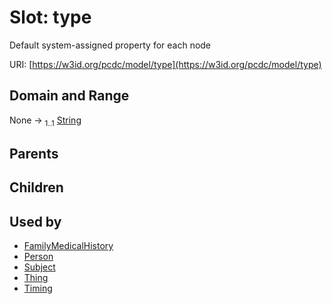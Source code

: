 
# Slot: type


Default system-assigned property for each node

URI: [https://w3id.org/pcdc/model/type](https://w3id.org/pcdc/model/type)


## Domain and Range

None &#8594;  <sub>1..1</sub> [String](types/String.md)

## Parents


## Children


## Used by

 * [FamilyMedicalHistory](FamilyMedicalHistory.md)
 * [Person](Person.md)
 * [Subject](Subject.md)
 * [Thing](Thing.md)
 * [Timing](Timing.md)
